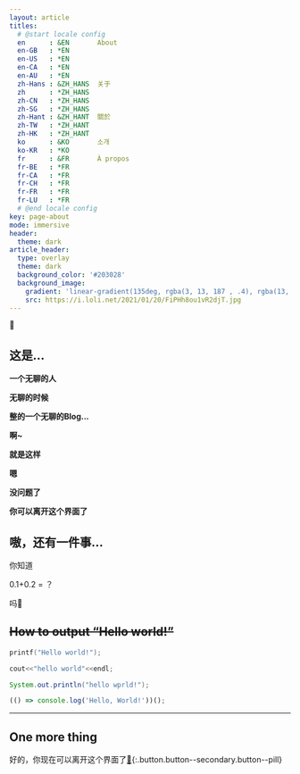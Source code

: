```yaml
---
layout: article
titles:
  # @start locale config
  en      : &EN       About
  en-GB   : *EN
  en-US   : *EN
  en-CA   : *EN
  en-AU   : *EN
  zh-Hans : &ZH_HANS  关于
  zh      : *ZH_HANS
  zh-CN   : *ZH_HANS
  zh-SG   : *ZH_HANS
  zh-Hant : &ZH_HANT  關於
  zh-TW   : *ZH_HANT
  zh-HK   : *ZH_HANT
  ko      : &KO       소개
  ko-KR   : *KO
  fr      : &FR       À propos
  fr-BE   : *FR
  fr-CA   : *FR
  fr-CH   : *FR
  fr-FR   : *FR
  fr-LU   : *FR
  # @end locale config
key: page-about
mode: immersive
header:
  theme: dark
article_header:
  type: overlay
  theme: dark
  background_color: '#203028'
  background_image:
    gradient: 'linear-gradient(135deg, rgba(3, 13, 187 , .4), rgba(13, 134, 139, .4))'
    src: https://i.loli.net/2021/01/20/FiPHh8ou1vR2djT.jpg
---
```


🤔

## **这是...**

**一个无聊的人**

**无聊的时候**

**整的一个无聊的Blog...**

**啊~**

**就是这样**

**嗯**

**没问题了**

**你可以离开这个界面了**



## 嗷，还有一件事...

你知道

0.1+0.2 = ？

吗🤔



## ~~How to output “Hello world!”~~

```c
printf("Hello world!");
```

```c++
cout<<"hello world"<<endl;
```

```java
System.out.println("hello wprld!");
```

```javascript
(() => console.log('Hello, World!'))();
```

---

## One more thing

好的，你现在可以离开这个界面了[👋](/Front-end_exercises/Calculators/Calculators.html){:.button.button--secondary.button--pill}

